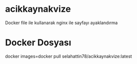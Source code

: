 # acikkaynakvize
Docker file ile kullanarak nginx ile sayfayı ayaklandırma
# Docker Dosyası
  docker images=docker pull selahattin78/acikkaynakvize:latest
 

